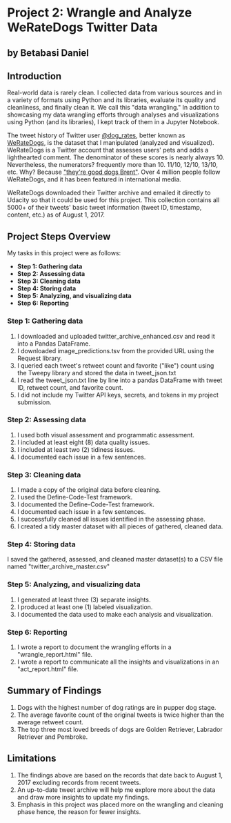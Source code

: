 # Project 2: Wrangle and Analyze WeRateDogs Twitter Data

## by Betabasi Daniel

## Introduction
Real-world data is rarely clean. I collected data from various sources and in a variety of formats using Python and its libraries, evaluate its quality and cleanliness, and finally clean it. We call this "data wrangling." In addition to showcasing my data wrangling efforts through analyses and visualizations using Python (and its libraries), I kept track of them in a Jupyter Notebook.

The tweet history of Twitter user [@dog_rates](https://twitter.com/dog_rates), better known as [WeRateDogs](https://en.wikipedia.org/wiki/WeRateDogs), is the dataset that I manipulated (analyzed and visualized). WeRateDogs is a Twitter account that assesses users' pets and adds a lighthearted comment. The denominator of these scores is nearly always 10. Nevertheless, the numerators? frequently more than 10. 11/10, 12/10, 13/10, etc. Why? Because ["they're good dogs Brent"](https://knowyourmeme.com/memes/theyre-good-dogs-brent). Over 4 million people follow WeRateDogs, and it has been featured in international media.

WeRateDogs downloaded their Twitter archive and emailed it directly to Udacity so that it could be used for this project. This collection contains all 5000+ of their tweets' basic tweet information (tweet ID, timestamp, content, etc.) as of August 1, 2017.

## Project Steps Overview
My tasks in this project were as follows:
- **Step 1: Gathering data**
- **Step 2: Assessing data**
- **Step 3: Cleaning data**
- **Step 4: Storing data**
- **Step 5: Analyzing, and visualizing data**
- **Step 6: Reporting**


### Step 1: Gathering data
1. I downloaded and uploaded twitter_archive_enhanced.csv and read it into a Pandas DataFrame.
2. I downloaded image_predictions.tsv from the provided URL using the Request library.
3. I queried each tweet's retweet count and favorite ("like") count using the Tweepy library and stored the data in tweet_json.txt
4. I read the tweet_json.txt line by line into a pandas DataFrame with tweet ID, retweet count, and favorite count.
5. I did not include my Twitter API keys, secrets, and tokens in my project submission.

### Step 2: Assessing data
1. I used both visual assessment and programmatic assessment.
2. I included at least eight (8) data quality issues.
3. I included at least two (2) tidiness issues.
4. I documented each issue in a few sentences.

### Step 3: Cleaning data
1. I made a copy of the original data before cleaning.
2. I used the Define-Code-Test framework.
3. I documented the Define-Code-Test framework.
4. I documented each issue in a few sentences.
5. I successfully cleaned all issues identified in the assessing phase.
6. I created a tidy master dataset with all pieces of gathered, cleaned data.

### Step 4: Storing data
I saved the gathered, assessed, and cleaned master dataset(s) to a CSV file named "twitter_archive_master.csv"

### Step 5: Analyzing, and visualizing data
1. I generated at least three (3) separate insights.
2. I produced at least one (1) labeled visualization.
3. I documented the data used to make each analysis and visualization.

### Step 6: Reporting
1. I wrote a report to document the wrangling efforts in a "wrangle_report.html" file.
2. I wrote a report to communicate all the insights and visualizations in an "act_report.html" file.

## Summary of Findings
1. Dogs with the highest number of dog ratings are in pupper dog stage.
2. The average favorite count of the original tweets is twice higher than the average retweet count.
3. The top three most loved breeds of dogs are Golden Retriever, Labrador Retriever and Pembroke.

## Limitations
1. The findings above are based on the records that date back to August 1, 2017 excluding records from recent tweets.
2. An up-to-date tweet archive will help me explore more about the data and draw more insights to update my findings.
3. Emphasis in this project was placed more on the wrangling and cleaning phase hence, the reason for fewer insights.
